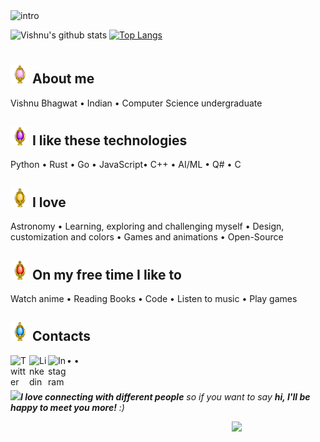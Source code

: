 <img width="845" alt="intro" src="https://user-images.githubusercontent.com/42809447/88397334-64c21c80-cde1-11ea-896c-017dcc4e7bc6.png">

![Vishnu's github stats](https://github-readme-stats.vercel.app/api?username=rogue-wild&show_icons=true&line_height=27&title_color=03910a&icon_color=03910a&text_color=525252&bg_color=e3fffb)
[![Top Langs](https://github-readme-stats.vercel.app/api/top-langs/?username=rogue-wild&hide=javascript,html,css&show_icons=true&title_color=03910a&icon_color=03910a&text_color=525252&bg_color=e3fffb)](https://github.com/rogue-wild/github-readme-stats)

#
## <img height="30" src="https://raw.githubusercontent.com/rogue-wild/rogue-wild/master/assets/soulgem-madoka.gif"/> About me
Vishnu Bhagwat • Indian • Computer Science undergraduate 

## <img height="30" src="https://raw.githubusercontent.com/rogue-wild/rogue-wild/master/assets/soulgem-homura.gif"/> I like these technologies
Python • Rust • Go • JavaScript• C++ • AI/ML • Q# • C

## <img height="30" src="https://raw.githubusercontent.com/rogue-wild/rogue-wild/master/assets/soulgem-mami.gif"/> I love
Astronomy • Learning, exploring and challenging myself • Design, customization and colors • Games and animations • Open-Source

## <img height="30" src="https://raw.githubusercontent.com/rogue-wild/rogue-wild/master/assets/soulgem-kyoko.gif"/> On my free time I like to
Watch anime • Reading Books • Code • Listen to music • Play games

## <img height="30" src="https://raw.githubusercontent.com/rogue-wild/rogue-wild/master/assets/soulgem-sayaka.gif"/> Contacts
<p><a href="https://twitter.com/"><img align="left" alt="Twitter" width="30px" src="https://cdn.jsdelivr.net/npm/simple-icons@v3/icons/twitter.svg" /></a> • <a href="https://www.linkedin.com/in/"><img align="left" alt="Linkedin" width="30px" src="https://cdn.jsdelivr.net/npm/simple-icons@v3/icons/linkedin.svg" /></a> • <a href="https://www.instagram.com/"><img align="left" alt="Instagram" width="30px" src="https://cdn.jsdelivr.net/npm/simple-icons@v3/icons/instagram.svg" /></a></p>

#
<p><img src="https://media.giphy.com/media/LnQjpWaON8nhr21vNW/giphy.gif" width="50"><em><b>I love connecting with different people</b> so if you want to say <b>hi, I'll be happy to meet you more!</b> :)</em></P>

<img align='right' src='https://media.giphy.com/media/bcKmIWkUMCjVm/giphy.gif' width='150"'>
